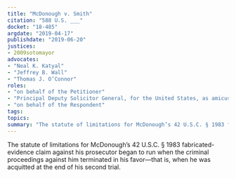 ```yaml
---
title: "McDonough v. Smith"
citation: "588 U.S. ___"
docket: "18-485"
argdate: "2019-04-17"
publishdate: "2019-06-20"
justices:
- 2009sotomayor
advocates:
- "Neal K. Katyal"
- "Jeffrey B. Wall"
- "Thomas J. O’Connor"
roles:
- "on behalf of the Petitioner"
- "Principal Deputy Solicitor General, for the United States, as amicus curiae, in support of reversal"
- "on behalf of the Respondent"
tags:
topics:
summary: "The statute of limitations for McDonough’s 42 U.S.C. § 1983 fabricated-evidence claim against his prosecutor began to run when the criminal proceedings against him terminated in his favor—that is, when he was acquitted at the end of his second trial."
---
```

The statute of limitations for McDonough’s 42 U.S.C. § 1983 fabricated-evidence claim against his prosecutor began to run when the criminal proceedings against him terminated in his favor—that is, when he was acquitted at the end of his second trial.

